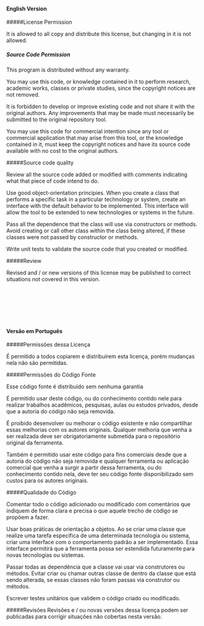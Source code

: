 

#### English Version

#####License Permission

It is allowed to all copy and distribute this license, but changing in it is not allowed.

##### Source Code Permission

This program is distributed without any warranty.

You may use this code, or knowledge contained in it to perform research, academic works, classes or private studies, since the copyright notices are not removed.

It is forbidden to develop or improve existing code and not share it with the original authors. Any improvements that may be made must necessarily be submitted to the original repository tool.

You may use this code for commercial intention since any tool or commercial application that may arise from this tool, or the knowledge contained in it, must keep the copyright notices and have its source code available with no cost to the original authors.

#####Source code quality

Review all the source code added or modified with comments indicating what that piece of code intend to do.

Use good object-orientation principies. When you create a class that performs a specific task in a particular technology or system, create an interface with the default behavior to be implemented. This interface will allow the tool to be extended to new technologies or systems in the future.

Pass all the dependence that the class will use via constructors or methods. Avoid creating or call other class within the class being altered, if these classes were not passed by constructor or methods.

Write unit tests to validate the source code that you created or modified.

#####Review

Revised and / or new versions of this license may be published to correct situations not covered in this version.



<br/><br/><br/><br/><br/> 




#### Versão em Português

#####Permissões dessa Licença

É permitido a todos copiarem e distribuírem esta licença, porém mudanças nela não são permitidas. 

#####Permissões do Código Fonte

Esse código fonte é distribuído sem nenhuma garantia

É permitido usar deste código, ou do conhecimento contido nele para realizar trabalhos acadêmicos, pesquisas, aulas ou estudos privados, desde que a autoria do código não seja removida.

É proibido desenvolver ou melhorar o código existente e não compartilhar essas melhorias com os autores originais. Qualquer melhoria que venha a ser realizada deve ser obrigatoriamente submetida para o repositório original da ferramenta.

Também é permitido usar este código para fins comerciais desde que a autoria do código não seja removida e qualquer ferramenta ou aplicação comercial que venha a surgir a partir dessa ferramenta, ou do conhecimento contido nela, deve ter seu código fonte disponibilizado sem custos para os autores originais.

#####Qualidade do Código

Comentar todo o código adicionado ou modificado com comentários que indiquem de forma clara e precisa o que aquele trecho de código se propõem a fazer. 

Usar boas práticas de orientação a objetos. Ao se criar uma classe que realize uma tarefa específica de uma determinada tecnologia ou sistema, criar uma interface com o comportamento padrão a ser implementado. Essa interface permitirá que a ferramenta possa ser estendida futuramente para novas tecnologias ou sistemas.

Passar todas as dependência que a classe vai usar via construtores ou métodos. Evitar criar ou chamar outras classe de dentro da classe que está sendo alterada, se essas classes não foram passas via construtor ou métodos.

Escrever testes unitários que validem o código criado ou modificado. 

#####Revisões
 Revisões e / ou novas versões dessa licença podem ser publicadas para corrigir situações não cobertas nesta versão. 


